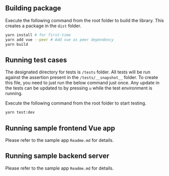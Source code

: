 ## Building package

Execute the following command from the root folder to build the library. This creates a package in the `dist` folder.
```sh
yarn install # for first-time
yarn add vue --peer # Add vue as peer dependency
yarn build
```

## Running test cases

The designated directory for tests is `/tests` folder. All tests will be run against the assertion present in the `/tests/__snapshot__` folder. To create this file, you need to just run the below command just once. Any update in the tests can be updated to by pressing `u` while the test environment is running.

Execute the following command from the root folder to start testing.
```sh
yarn test:dev
```

## Running sample frontend Vue app

Please refer to the sample app `Readme.md` for details.

## Running sample backend server

Please refer to the sample app `Readme.md` for details.
